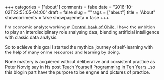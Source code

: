 +++
categories = ["about"]
comments = false
date = "2016-10-02T22:55:05-04:00"
draft = false
slug = ""
tags = ["about"]
title = "About"
showcomments = false
showpagemeta = false
+++

I'm economic analyst working at [Central bank of Chile](http://www.bcentral.cl/). I have the ambition to play an interdisciplinary role analysing data, blending artificial intelligence with classic data analysis.

So to achieve this goal I started the mythical journey of self-learning with the help of many online resources and learning by doing.

None mastery is acquiered without deliberative and consistent practice as Peter Norvig say in his post [Teach Yourself Programming in Ten Years](http://norvig.com/21-days.html)...so this blog in part have the purpose to be engine and pictures of practice.